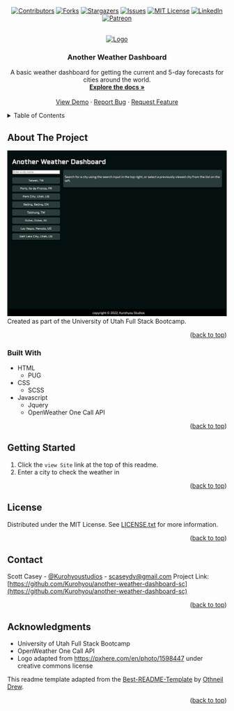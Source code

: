 <div id="top"></div>
<span align="center">

[![Contributors][contributors-shield]][contributors-url] [![Forks][forks-shield]][forks-url] [![Stargazers][stars-shield]][stars-url] [![Issues][issues-shield]][issues-url] [![MIT License][license-shield]][license-url]
[![LinkedIn][linkedin-shield]][linkedin-url] [![Patreon][patreon-shield]][patreon-url]

</span>
<!-- PROJECT LOGO -->
<br />
<div align="center">
<!-- Image adapted from https://pxhere.com/en/photo/1598447 under creative commons license -->
<a href="https://github.com/Kurohyou/another-weather-dashboard-sc">
<img src="assets/images/logo.png" alt="Logo" width="80" height="80">
</a>
<h3 align="center">Another Weather Dashboard</h3>
<p align="center">
A basic weather dashboard for getting the current and 5-day forecasts for cities around the world.
<br/>
<a href="https://github.com/Kurohyou/another-weather-dashboard-sc"><strong>Explore the docs »</strong></a>
<br/>
<br/>
<a href="https://github.com/Kurohyou/another-weather-dashboard-sc">View Demo</a>
·
<a href="https://github.com/Kurohyou/another-weather-dashboard-sc/issues">Report Bug</a>
·
<a href="https://github.com/Kurohyou/another-weather-dashboard-sc/issues">Request Feature</a>
</p>
</div>
<!-- TABLE OF CONTENTS -->
<details>
<summary>Table of Contents</summary>
<ol>
<li>
<a href="#about-the-project">About The Project</a>
<ul>
<li><a href="#built-with">Built With</a></li>
</ul>
</li>
<li>
<a href="#getting-started">Getting Started</a>
</li>
<li><a href="#license">License</a></li>
<li><a href="#contact">Contact</a></li>
<li><a href="#acknowledgments">Acknowledgments</a></li>
</ol>
</details>
<!-- ABOUT THE PROJECT -->

## About The Project
![Product Name Screen Shot][product-screenshot]
Created as part of the University of Utah Full Stack Bootcamp.
<p align="right">(<a href="#top">back to top</a>)</p>

### Built With
- HTML
  - PUG
- CSS
  - SCSS
- Javascript
  - Jquery
  - OpenWeather One Call API
<p align="right">(<a href="#top">back to top</a>)</p>
<!-- GETTING STARTED -->

## Getting Started
1. Click the `view Site` link at the top of this readme.
2. Enter a city to check the weather in
<p align="right">(<a href="#top">back to top</a>)</p>
<!-- LICENSE -->

## License
Distributed under the MIT License. See [LICENSE.txt](LICENSE.txt) for more information.
<p align="right">(<a href="#top">back to top</a>)</p>
<!-- CONTACT -->

## Contact
Scott Casey - [@Kurohyoustudios](https://twitter.com/Kurohyoustudios) - scaseydv@gmail.com
Project Link: [https://github.com/Kurohyou/another-weather-dashboard-sc](https://github.com/Kurohyou/another-weather-dashboard-sc)
<p align="right">(<a href="#top">back to top</a>)</p>
<!-- ACKNOWLEDGMENTS -->

## Acknowledgments
- University of Utah Full Stack Bootcamp
- OpenWeather One Call API
- Logo adapted from https://pxhere.com/en/photo/1598447 under creative commons license

This readme template adapted from the [Best-README-Template](https://github.com/othneildrew/Best-README-Template/blob/master/BLANK_README.md) by [Othneil Drew](https://github.com/othneildrew).
<p align="right">(<a href="#top">back to top</a>)</p>
<!-- MARKDOWN LINKS & IMAGES -->
<!-- https://www.markdownguide.org/basic-syntax/#reference-style-links -->

[contributors-shield]: https://img.shields.io/github/contributors/Kurohyou/another-weather-dashboard-sc.svg?style=flat
[contributors-url]: https://github.com/Kurohyou/another-weather-dashboard-sc/graphs/contributors
[forks-shield]: https://img.shields.io/github/forks/Kurohyou/another-weather-dashboard-sc.svg?style=flat
[forks-url]: https://github.com/Kurohyou/another-weather-dashboard-sc/network/members
[stars-shield]: https://img.shields.io/github/stars/Kurohyou/another-weather-dashboard-sc.svg?style=flat
[stars-url]: https://github.com/Kurohyou/another-weather-dashboard-sc/stargazers
[issues-shield]: https://img.shields.io/github/issues/Kurohyou/another-weather-dashboard-sc.svg?style=flat
[issues-url]: https://github.com/Kurohyou/another-weather-dashboard-sc/issues
[license-shield]: https://img.shields.io/github/license/Kurohyou/another-weather-dashboard-sc.svg?style=flat
[license-url]: https://github.com/Kurohyou/another-weather-dashboard-sc/blob/master/LICENSE.txt
[linkedin-shield]: https://img.shields.io/badge/-LinkedIn-black.svg?style=flat&logo=linkedin&colorB=555
[linkedin-url]: https://linkedin.com/in/Kurohyou
[patreon-shield]: https://img.shields.io/endpoint.svg?url=https%3A%2F%2Fshieldsio-patreon.vercel.app%2Fapi%3Fusername%3Dkurohyoustudios%26type%3Dpatrons&style=flat
[patreon-url]: https://patreon.com/kurohyoustudios
[product-screenshot]: assets/images/screenshot.png